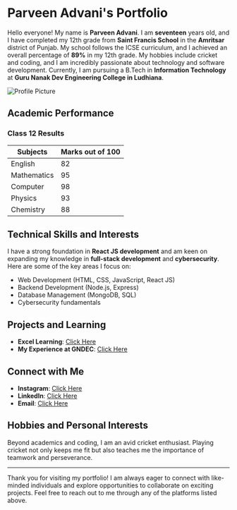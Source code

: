 # Parveen Advani's Portfolio

Hello everyone! My name is **Parveen Advani**. I am **seventeen** years old, and I have completed my 12th grade from **Saint Francis School** in the **Amritsar** district of Punjab. My school follows the ICSE curriculum, and I achieved an overall percentage of **89%** in my 12th grade. My hobbies include cricket and coding, and I am incredibly passionate about technology and software development. Currently, I am pursuing a B.Tech in **Information Technology** at **Guru Nanak Dev Engineering College in Ludhiana**.

![Profile Picture](https://github.com/user-attachments/assets/960b1827-94dd-4e40-a544-17d6d4d48e8b)

## Academic Performance

### Class 12 Results

|  Subjects    | Marks out of 100 |
|--------------|------------------|
|  English     | 82               |
|  Mathematics | 95               |
|  Computer    | 98               |
|  Physics     | 93               |
|  Chemistry   | 88               |

## Technical Skills and Interests

I have a strong foundation in **React JS development** and am keen on expanding my knowledge in **full-stack development** and **cybersecurity**. Here are some of the key areas I focus on:

- Web Development (HTML, CSS, JavaScript, React JS)
- Backend Development (Node.js, Express)
- Database Management (MongoDB, SQL)
- Cybersecurity fundamentals

## Projects and Learning

- **Excel Learning**: [Click Here](https://parveen-simba.github.io/parveen-excel-learning)
- **My Experience at GNDEC**: [Click Here](https://amangndec.github.io/learning.github.io/)

## Connect with Me

- **Instagram**: [Click Here](https://www.instagram.com/aman_veer_9898/)
- **LinkedIn**: [Click Here](https://www.linkedin.com/in/amanveer-singh-281ab531b/)
- **Email**: [Click Here](https://mail.google.com/mail/u/0/?tab=rm&ogbl#inbox?compose=GTvVlcSKjgCQpGrbWqkRbsxfkmTkTnSrMvClBRlTRBNPldwNKbQxDqxZDdTmrNKfLXDBfFgKCVCXs)

## Hobbies and Personal Interests

Beyond academics and coding, I am an avid cricket enthusiast. Playing cricket not only keeps me fit but also teaches me the importance of teamwork and perseverance.

---

Thank you for visiting my portfolio! I am always eager to connect with like-minded individuals and explore opportunities to collaborate on exciting projects. Feel free to reach out to me through any of the platforms listed above.

